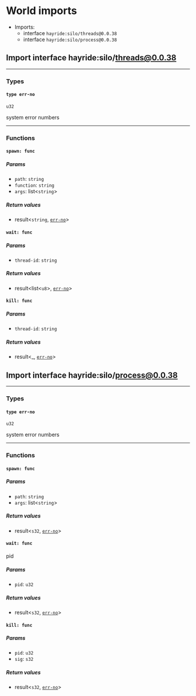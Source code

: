 # <a id="imports"></a>World imports


 - Imports:
    - interface `hayride:silo/threads@0.0.38`
    - interface `hayride:silo/process@0.0.38`

## <a id="hayride_silo_threads_0_0_38"></a>Import interface hayride:silo/threads@0.0.38


----

### Types

#### <a id="err_no"></a>`type err-no`
`u32`
<p>system error numbers

----

### Functions

#### <a id="spawn"></a>`spawn: func`


##### Params

- <a id="spawn.path"></a>`path`: `string`
- <a id="spawn.function"></a>`function`: `string`
- <a id="spawn.args"></a>`args`: list<`string`>

##### Return values

- <a id="spawn.0"></a> result<`string`, [`err-no`](#err_no)>

#### <a id="wait"></a>`wait: func`


##### Params

- <a id="wait.thread_id"></a>`thread-id`: `string`

##### Return values

- <a id="wait.0"></a> result<list<`u8`>, [`err-no`](#err_no)>

#### <a id="kill"></a>`kill: func`


##### Params

- <a id="kill.thread_id"></a>`thread-id`: `string`

##### Return values

- <a id="kill.0"></a> result<_, [`err-no`](#err_no)>

## <a id="hayride_silo_process_0_0_38"></a>Import interface hayride:silo/process@0.0.38


----

### Types

#### <a id="err_no"></a>`type err-no`
`u32`
<p>system error numbers

----

### Functions

#### <a id="spawn"></a>`spawn: func`


##### Params

- <a id="spawn.path"></a>`path`: `string`
- <a id="spawn.args"></a>`args`: list<`string`>

##### Return values

- <a id="spawn.0"></a> result<`s32`, [`err-no`](#err_no)>

#### <a id="wait"></a>`wait: func`

pid

##### Params

- <a id="wait.pid"></a>`pid`: `u32`

##### Return values

- <a id="wait.0"></a> result<`s32`, [`err-no`](#err_no)>

#### <a id="kill"></a>`kill: func`


##### Params

- <a id="kill.pid"></a>`pid`: `u32`
- <a id="kill.sig"></a>`sig`: `s32`

##### Return values

- <a id="kill.0"></a> result<`s32`, [`err-no`](#err_no)>

